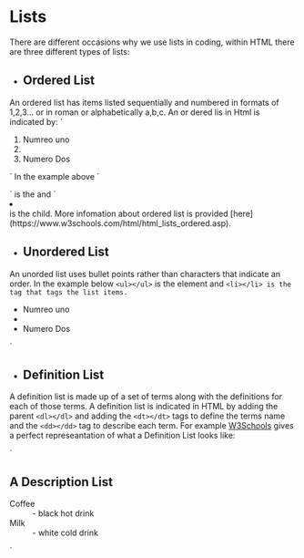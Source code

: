 # Lists

There are different occasions why we use lists in coding, within HTML there are three different types of lists:

+ ## Ordered List

An ordered list has items listed sequentially and numbered in formats of 1,2,3... or in roman or alphabetically a,b,c.
An or dered lis in Html is indicated by:
`<ol>
<li> Numreo uno<li>
<li>Numero Dos</li>
</ol>`
In the example above  `<ol></ol>` is the  and `<li></li> is the child. More infomation about ordered list is provided [here](https://www.w3schools.com/html/html_lists_ordered.asp).

+ ## Unordered List

An unorded list uses bullet points rather than characters that indicate an order. In the example below  `<ul></ul>` is the element and `<li></li> is the tag that tags the list items.
`<ul>
<li> Numreo uno<li>
<li>Numero Dos</li>
</ul>`

+ ## Definition List

A definition list is made up of a set of terms along with the definitions for each of those terms. A definition list is indicated in HTML by adding the parent `<dl></dl>` and adding the  `<dt></dt>` tags to define the terms name and the `<dd></dd>` tag to describe each term. For example [W3Schools](https://www.w3schools.com/html/tryit.asp?filename=tryhtml_lists_description) gives a perfect represeantation of what a Definition List looks like:

`
<!DOCTYPE html>
<html>
<body>

<h2>A Description List</h2>

<dl>
  <dt>Coffee</dt>
  <dd>- black hot drink</dd>
  <dt>Milk</dt>
  <dd>- white cold drink</dd>
</dl>

</body>
</html>
`
 